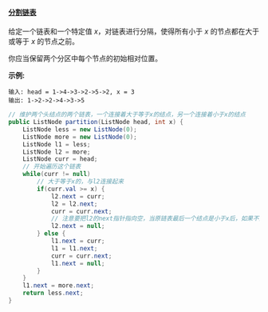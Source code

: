 #### [分割链表](https://leetcode-cn.com/problems/partition-list/)

给定一个链表和一个特定值 *x*，对链表进行分隔，使得所有小于 *x* 的节点都在大于或等于 *x* 的节点之前。

你应当保留两个分区中每个节点的初始相对位置。

**示例:**

```
输入: head = 1->4->3->2->5->2, x = 3
输出: 1->2->2->4->3->5
```



```java
// 维护两个头结点的两个链表，一个连接着大于等于x的结点，另一个连接着小于x的结点
public ListNode partition(ListNode head, int x) {
    ListNode less = new ListNode(0);
    ListNode more = new ListNode(0);
    ListNode l1 = less;
    ListNode l2 = more;
    ListNode curr = head;
    // 开始遍历这个链表
    while(curr != null) 
        // 大于等于x的，与l2连接起来
        if(curr.val >= x) {
            l2.next = curr;
            l2 = l2.next;
            curr = curr.next;
            // 注意要把l2的next指针指向空，当原链表最后一个结点是小于x后，如果不置为空，会形成环
            l2.next = null;
        } else {
            l1.next = curr;
            l1 = l1.next;
            curr = curr.next;
            l1.next = null;
        }
    }
    l1.next = more.next;
    return less.next;
}
```

